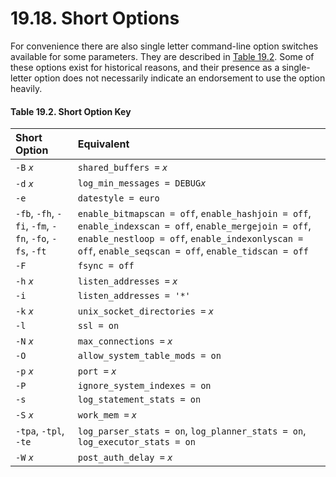 # 19.18. Short Options

For convenience there are also single letter command-line option switches available for some parameters. They are described in [Table 19.2](https://www.postgresql.org/docs/12/runtime-config-short.html#RUNTIME-CONFIG-SHORT-TABLE). Some of these options exist for historical reasons, and their presence as a single-letter option does not necessarily indicate an endorsement to use the option heavily.

#### **Table 19.2. Short Option Key**

| Short Option | Equivalent |
| :--- | :--- |
| `-B` _`x`_ | `shared_buffers =` _`x`_ |
| `-d` _`x`_ | `log_min_messages = DEBUG`_`x`_ |
| `-e` | `datestyle = euro` |
| `-fb`, `-fh`, `-fi`, `-fm`, `-fn`, `-fo`, `-fs`, `-ft` | `enable_bitmapscan = off`, `enable_hashjoin = off`, `enable_indexscan = off`, `enable_mergejoin = off`, `enable_nestloop = off`, `enable_indexonlyscan = off`, `enable_seqscan = off`, `enable_tidscan = off` |
| `-F` | `fsync = off` |
| `-h` _`x`_ | `listen_addresses =` _`x`_ |
| `-i` | `listen_addresses = '*'` |
| `-k` _`x`_ | `unix_socket_directories =` _`x`_ |
| `-l` | `ssl = on` |
| `-N` _`x`_ | `max_connections =` _`x`_ |
| `-O` | `allow_system_table_mods = on` |
| `-p` _`x`_ | `port =` _`x`_ |
| `-P` | `ignore_system_indexes = on` |
| `-s` | `log_statement_stats = on` |
| `-S` _`x`_ | `work_mem =` _`x`_ |
| `-tpa`, `-tpl`, `-te` | `log_parser_stats = on`, `log_planner_stats = on`, `log_executor_stats = on` |
| `-W` _`x`_ | `post_auth_delay =` _`x`_ |

